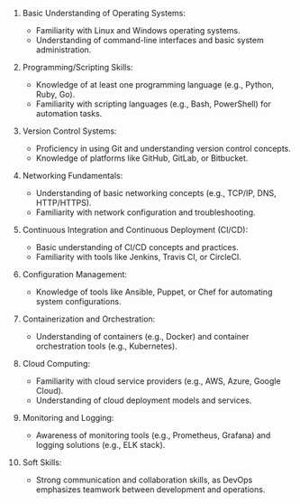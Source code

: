 1. Basic Understanding of Operating Systems:
   - Familiarity with Linux and Windows operating systems.  
   - Understanding of command-line interfaces and basic system administration.

1. Programming/Scripting Skills:
   - Knowledge of at least one programming language (e.g., Python, Ruby, Go).
   - Familiarity with scripting languages (e.g., Bash, PowerShell) for automation tasks.

2. Version Control Systems:
   - Proficiency in using Git and understanding version control concepts.  
   - Knowledge of platforms like GitHub, GitLab, or Bitbucket.

3. Networking Fundamentals:
   - Understanding of basic networking concepts (e.g., TCP/IP, DNS, HTTP/HTTPS).  
   - Familiarity with network configuration and troubleshooting.

4. Continuous Integration and Continuous Deployment (CI/CD):
   - Basic understanding of CI/CD concepts and practices.  
   - Familiarity with tools like Jenkins, Travis CI, or CircleCI.

5. Configuration Management:
   - Knowledge of tools like Ansible, Puppet, or Chef for automating system configurations.

6. Containerization and Orchestration:
   - Understanding of containers (e.g., Docker) and container orchestration tools (e.g., Kubernetes).

7. Cloud Computing:
   - Familiarity with cloud service providers (e.g., AWS, Azure, Google Cloud).  
   - Understanding of cloud deployment models and services.

8. Monitoring and Logging:
   - Awareness of monitoring tools (e.g., Prometheus, Grafana) and logging solutions (e.g., ELK stack).

9. Soft Skills:
   - Strong communication and collaboration skills, as DevOps emphasizes teamwork between development and operations.